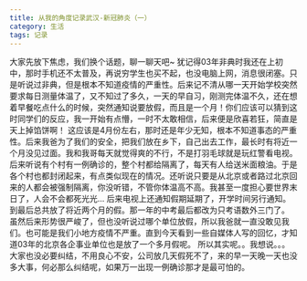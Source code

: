 ```yaml
---
title: 从我的角度记录武汉-新冠肺炎（一）
category: 生活
tags: 记录
---
```


大家先放下焦虑，我们换个话题，聊一聊天吧~
犹记得03年非典时我还在上初中，那时手机还不太普及，再说穷学生也买不起，也没电脑上网，消息很闭塞。只是听说过非典，但是根本不知道疫情的严重性。后来记不清从哪一天开始学校突然要求每日测量体温了，又不知过了多久，一天的早自习，刚测完体温不久，还在想着早餐吃点什么的时候，突然通知说要放假，而且是一个月！你们应该可以猜到这时同学们的反应，我一开始有点懵，一时不太敢相信，后来便是欣喜若狂，简直是天上掉馅饼啊！
这应该是4月份左右，那时还是年少无知，根本不知道事态的严重性。后来我爸为了我们的安全，把我们放在乡下，自己出去工作，最长时有将近一个月没见过面。我和我哥每天就觉得爽的不行，不是打羽毛球就是玩红警看电视。后来听说有个村有一例确诊的，整个村都给隔离了，每天有人给送米面粮油。于是各个村也都封闭起来，有点类似现在的情况。还听说只要是从北京或者路过北京回来的人都会被强制隔离，你没听错，不管你体温高不高。我甚至一度担心要世界末日了，人会不会都死光光...
后来电视上还通知假期延期了，开学时间另行通知。到最后总共放了将近两个月的假。那一年的中考最后都改为只考语数外三门了。
虽然后来形势很严峻了，但也没听说过哪个单位放假，所以我爸就一直没敢见我们。也可能是我们小地方疫情不严重。直到今天看到一些自媒体人写的回忆，才知道03年的北京各企事业单位也是放了一个多月假呢。
所以其实呢。。我想说。。。大家也没必要纠结，不用良心不安，公司放几天假死不了，来的早一天晚一天也没多大事，何必那么纠结呢，如果万一出现一例确诊那才是最可怕的。